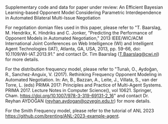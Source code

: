 Supplementary code and data for paper under review: An Efficient Bayesian Learning-based Opponent Model Considering Parametric Interdependence in Automated Bilateral Multi-Issue Negotiation

For negotiation domian files used in this paper, please refer to "T. Baarslag, M. Hendrikx, K. Hindriks and C. Jonker, "Predicting the Performance of Opponent Models in Automated Negotiation," 2013 IEEE/WIC/ACM International Joint Conferences on Web Intelligence (WI) and Intelligent Agent Technologies (IAT), Atlanta, GA, USA, 2013, pp. 59-66, doi: 10.1109/WI-IAT.2013.91." and contact Dr. Tim Baarslag (T.Baarslag@cwi.nl) for more details.

For the distribution frequency model, please refer to "Tunalı, O., Aydoğan, R., Sanchez-Anguix, V. (2017). Rethinking Frequency Opponent Modeling in Automated Negotiation. In: An, B., Bazzan, A., Leite, J., Villata, S., van der Torre, L. (eds) PRIMA 2017: Principles and Practice of Multi-Agent Systems. PRIMA 2017. Lecture Notes in Computer Science(), vol 10621. Springer, Cham. https://doi.org/10.1007/978-3-319-69131-2_16" and contact Dr. Reyhan
AYDOĞAN (reyhan.aydogan@ozyegin.edu.tr) for more details.

For the Smith Frequency model, please refer to the tutorial of ANL 2023 https://github.com/brenting/ANL-2023-example-agent.
